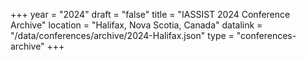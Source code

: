 +++
year = "2024"
draft = "false"
title = "IASSIST 2024 Conference Archive"
location = "Halifax, Nova Scotia, Canada"
datalink = "/data/conferences/archive/2024-Halifax.json"
type = "conferences-archive"
+++
